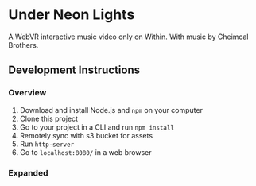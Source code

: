 # Under Neon Lights
A WebVR interactive music video only on Within. With music by Cheimcal Brothers.

## Development Instructions

### Overview

1. Download and install Node.js and `npm` on your computer
2. Clone this project
3. Go to your project in a CLI and run `npm install`
4. Remotely sync with s3 bucket for assets
5. Run `http-server`
6. Go to `localhost:8080/` in a web browser

### Expanded

